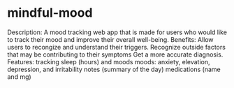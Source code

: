 # mindful-mood
 Description: A mood tracking web app that is made for users who would like to track their mood and improve their overall well-being.  Benefits:  Allow users to recongize and understand their triggers. Recognize outside factors that may be contributing to their symptoms Get a more accurate diagnosis. Features:  tracking sleep (hours) and moods moods: anxiety, elevation, depression, and irritability notes (summary of the day) medications (name and mg)
